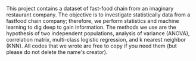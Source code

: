 This project contains a dataset of fast-food chain from an imaginary restaurant company. 
The objective is to investigate statistically data from a fastfood chain company; therefore, we perform statistics and machine learning to dig deep to gain information. 
The methods we use are the hypothesis of two independent populations, analysis of variance (ANOVA), correlation matrix,
multi-class logistic regression, and k nearest neighbor (KNN). 
All codes that we wrote are free to copy if you need them (but please do not delete the name's creator).
